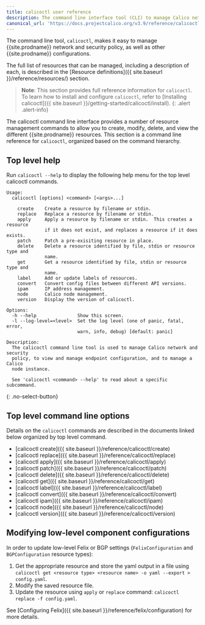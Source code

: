 ```yaml
---
title: calicoctl user reference
description: The command line interface tool (CLI) to manage Calico network and security policy.
canonical_url: 'https://docs.projectcalico.org/v3.9/reference/calicoctl/index'
---
```


The command line tool, `calicoctl`, makes it easy to manage {{site.prodname}}
network and security policy, as well as other {{site.prodname}} configurations.

The full list of resources that can be managed, including a description of each,
is described in the [Resource definitions]({{ site.baseurl }}/reference/resources/)
section.

> **Note**: This section provides full reference information for `calicoctl`. To learn
> how to install and configure `calicoctl`, refer to
> [Installing calicoctl]({{ site.baseurl }}/getting-started/calicoctl/install).
{: .alert .alert-info}

The calicoctl command line interface provides a number of resource management
commands to allow you to create, modify, delete, and view the different
{{site.prodname}} resources. This section is a command line reference for
`calicoctl`, organized based on the command hierarchy.

## Top level help

Run `calicoctl --help` to display the following help menu for the top level
calicoctl commands.

```
Usage:
  calicoctl [options] <command> [<args>...]

    create    Create a resource by filename or stdin.
    replace   Replace a resource by filename or stdin.
    apply     Apply a resource by filename or stdin.  This creates a resource
              if it does not exist, and replaces a resource if it does exists.
    patch     Patch a pre-exisiting resource in place.
    delete    Delete a resource identified by file, stdin or resource type and
              name.
    get       Get a resource identified by file, stdin or resource type and
              name.
    label     Add or update labels of resources.
    convert   Convert config files between different API versions.
    ipam      IP address management.
    node      Calico node management.
    version   Display the version of calicoctl.

Options:
  -h --help               Show this screen.
  -l --log-level=<level>  Set the log level (one of panic, fatal, error,
                          warn, info, debug) [default: panic]

Description:
  The calicoctl command line tool is used to manage Calico network and security
  policy, to view and manage endpoint configuration, and to manage a Calico
  node instance.

  See 'calicoctl <command> --help' to read about a specific subcommand.
```
{: .no-select-button}

## Top level command line options

Details on the `calicoctl` commands are described in the documents linked below
organized by top level command.

-  [calicoctl create]({{ site.baseurl }}/reference/calicoctl/create)
-  [calicoctl replace]({{ site.baseurl }}/reference/calicoctl/replace)
-  [calicoctl apply]({{ site.baseurl }}/reference/calicoctl/apply)
-  [calicoctl patch]({{ site.baseurl }}/reference/calicoctl/patch)
-  [calicoctl delete]({{ site.baseurl }}/reference/calicoctl/delete)
-  [calicoctl get]({{ site.baseurl }}/reference/calicoctl/get)
-  [calicoctl label]({{ site.baseurl }}/reference/calicoctl/label)
-  [calicoctl convert]({{ site.baseurl }}/reference/calicoctl/convert)
-  [calicoctl ipam]({{ site.baseurl }}/reference/calicoctl/ipam)
-  [calicoctl node]({{ site.baseurl }}/reference/calicoctl/node)
-  [calicoctl version]({{ site.baseurl }}/reference/calicoctl/version)

## Modifying low-level component configurations

In order to update low-level Felix or BGP settings (`FelixConfiguration` and `BGPConfiguration` resource types):
1. Get the appropriate resource and store the yaml output in a file using `calicoctl get <resource type> <resource name> -o yaml --export > config.yaml`.
1. Modify the saved resource file.
1. Update the resource using `apply` or `replace` command: `calicoctl replace -f config.yaml`.

See [Configuring Felix]({{ site.baseurl }}/reference/felix/configuration) for more details.

